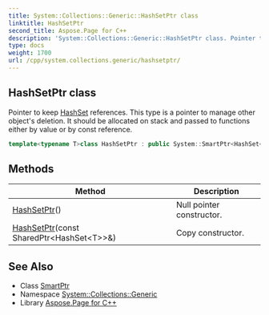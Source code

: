 ```yaml
---
title: System::Collections::Generic::HashSetPtr class
linktitle: HashSetPtr
second_title: Aspose.Page for C++
description: 'System::Collections::Generic::HashSetPtr class. Pointer to keep HashSet references. This type is a pointer to manage other object''s deletion. It should be allocated on stack and passed to functions either by value or by const reference in C++.'
type: docs
weight: 1700
url: /cpp/system.collections.generic/hashsetptr/
---
```

## HashSetPtr class


Pointer to keep [HashSet](../hashset/) references. This type is a pointer to manage other object's deletion. It should be allocated on stack and passed to functions either by value or by const reference.

```cpp
template<typename T>class HashSetPtr : public System::SmartPtr<HashSet<T>>
```

## Methods

| Method | Description |
| --- | --- |
| [HashSetPtr](./hashsetptr/)() | Null pointer constructor. |
| [HashSetPtr](./hashsetptr/)(const SharedPtr\<HashSet\<T\>\>\&) | Copy constructor. |

## See Also

* Class [SmartPtr](../../system/smartptr/)
* Namespace [System::Collections::Generic](../)
* Library [Aspose.Page for C++](../../)
